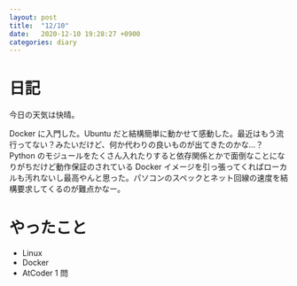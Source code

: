 ```yaml
---
layout: post
title:  "12/10"
date:   2020-12-10 19:28:27 +0900
categories: diary
---
```

# 日記

今日の天気は快晴。

Docker に入門した。Ubuntu だと結構簡単に動かせて感動した。最近はもう流行ってない？みたいだけど、何か代わりの良いものが出てきたのかな...？Python のモジュールをたくさん入れたりすると依存関係とかで面倒なことになりがちだけど動作保証のされている Docker イメージを引っ張ってくればローカルも汚れないし最高やんと思った。パソコンのスペックとネット回線の速度を結構要求してくるのが難点かなー。 

# やったこと

- Linux
- Docker
- AtCoder 1 問
